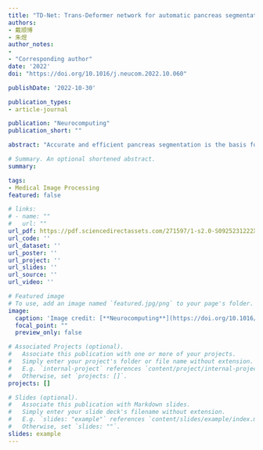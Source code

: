 ```yaml
---
title: "TD-Net: Trans-Deformer network for automatic pancreas segmentation. Neurocomputing"
authors:
- 戴顺博
- 朱煜
author_notes:
- 
- "Corresponding author"
date: '2022'
doi: "https://doi.org/10.1016/j.neucom.2022.10.060"

publishDate: '2022-10-30'

publication_types:
- article-journal

publication: "Neurocomputing"
publication_short: ""

abstract: "Accurate and efficient pancreas segmentation is the basis for subsequent diagnosis and qualitative treatment of pancreatic cancer. Segmenting the pancreas from abdominal CT images is a challenging task because the morphology of the pancreas varies greatly among different individuals and may be affected by problems such as the unbalanced category and blurred boundaries. This paper proposes a two-stage Trans-Deformer network to solve these problems of pancreas segmentation. To be specific, we first use 2D Unet for coarse segmentation to generate candidate regions of the pancreas. In the fine segmentation stage, we propose to integrate deformable convolution into Vision Transformer (VIT) for solving the deformation problem of the pancreas. For the problem of blurred boundaries caused by low contrast in the pancreas, a multi-input module based on wavelet decomposition is proposed to make our network pay more attention to high-frequency texture information. In addition, we propose using the Scale Inter-active Fusion (SIF) module to merge local features and global features. Our method was evaluated on the public NIH dataset including 82 abdominal contrast-enhanced CT volumes and the public MSD dataset including 281 abdominal contrast-enhanced CT volumes via fourfold cross-validation. We have achieved the average Dice Similarity Coefficient (DSC) values of 89.89 ± 1.82 % on the NIH dataset, and 91.22 ± 1.37 % on the MSD dataset, outperforming other exiting state-of-the-art pancreas segmentation methods."

# Summary. An optional shortened abstract.
summary: 

tags:
- Medical Image Processing
featured: false

# links:
# - name: ""
#   url: ""
url_pdf: https://pdf.sciencedirectassets.com/271597/1-s2.0-S0925231222X0043X/1-s2.0-S0925231222013418/main.pdf?X-Amz-Security-Token=IQoJb3JpZ2luX2VjEGIaCXVzLWVhc3QtMSJHMEUCIDeqL%2FbhxoseOtcNQjYZ7WpCzVdRUJXH1M3uM4c0d91HAiEA5UeVYX0MxtpWUXE9ku3pI2rrb0zoBnKex4CXcshvjA8quwUIu%2F%2F%2F%2F%2F%2F%2F%2F%2F%2F%2FARAFGgwwNTkwMDM1NDY4NjUiDCtuo8QJ3Ydk8%2Fp7aSqPBTLc9n4CCAQVXXs2j8K7Oo0gON2kWHRLUu8FxZ8CYCwmQ8Euj8BWmmBQbu52u1xflhzCRAugTQ0gCGzfUQwnXA46e0hSNXgBKKhnSCU8%2BqRXs702t%2BD%2BzBe66tKSZyhXME9gquBHe0z3EK3ByxKD6bY9459MeLFaVp53bWksoTfSvXxVI%2B5mHDt9abi7lP1mgrNDGTSaUD1F%2FY2R2cB0iR8BodmF35mcRGF%2FU0B6LWuP5l9P3ohIwW12J7DYC6Y7oRDq7fB1yLar2YLWzcWo6gwGRJHohJLxCNf5PL65i3vUbPuasN8Rwv6%2FWEEjSGg%2F87fVG7GsdF72sYArnW1JKabJhf2KxZyr8b1oaw7WYLvOQtNcE1z8sDH1HQpkA5n1ixz9mtOn9h4ziUAr5OOmxxjt3DFxrFfgWqbUQKz1XZ7W%2F9cyYke33I82Dp5Q1ZsU%2F153C63B7RDAPlvRsqHv5MmwIkJgsZRE10njAoNPpqjnybvk0d11PUajuICK8o0qhCZFzaGet%2FnFakSoRxWGBULfq6fimCHBubnDm%2FaApLDidk1yXSvJ3WxS7n%2Fed9NHw1WiaAkhvyHDJh%2FTjPb3aQBbuyNMniAc%2F2va0midsp2LRs%2FKk7ZLPmUJRahuYBOe3BrCDVdSMbyUJeVDLEjHXBeVxXjBi1P%2B1ovTuO4080U5y7HFrI1WXIS78RtkvxxJkt3pIb2rEjdgyGy4Om%2Bt%2Fy0XpfNMiu%2BHY2a5g5k9QhWSxJg6mdEl%2FUE8TG%2BfpoQSN%2BN70Pb3LhzhIsuHWVAMHMB3aTgDqpyCioLHbEunw%2BOyhPXkqWBQBWm6xK9%2B4LD6UEnlpixHkukld507PiPrphv%2FWx4QTRhJfiRYZDliJVsw4%2FGWqwY6sQGp9xwgq%2BpGWvhZSX6mABhS5QKIMGHDUyvlMMLJGGoWTFjw4WzLG4QY%2BADOA0PleiSkBBEzzb94%2Fp5nVtlQ8%2BPqeAkKeANiU%2Bg1DLml0utJ0eBSqkpDKOufebyx44yXLIIUmSZGmzz9qAzNlZTwhM5cX%2FUR3s9l9ua3I3ctox2HS2Epz6NfZ7XF%2BE10962u92bT5r5kjSxvtuXUcN6EBPdn5QST6oQwhKRAS7yBzRciFZ8%3D&X-Amz-Algorithm=AWS4-HMAC-SHA256&X-Amz-Date=20231128T103927Z&X-Amz-SignedHeaders=host&X-Amz-Expires=300&X-Amz-Credential=ASIAQ3PHCVTY6LZCOYOK%2F20231128%2Fus-east-1%2Fs3%2Faws4_request&X-Amz-Signature=62426d886d073f226ecedd9f54bef3f56613802e7a8e3e34e2210ab99fc44504&hash=439b24707041126ea40d20ca13b04d0ff57e3f0bcce70e4f486714849226ac33&host=68042c943591013ac2b2430a89b270f6af2c76d8dfd086a07176afe7c76c2c61&pii=S0925231222013418&tid=spdf-4841923f-b8c1-4405-937d-f197bbb68e31&sid=9b12ec6f7832114b1a4b56878b35eeb97d9bgxrqa&type=client&tsoh=d3d3LnNjaWVuY2VkaXJlY3QuY29t&ua=10155d5d005307060355&rr=82d1fcb74b1016a6&cc=us
url_code: ''
url_dataset: ''
url_poster: ''
url_project: ''
url_slides: ''
url_source: ''
url_video: ''

# Featured image
# To use, add an image named `featured.jpg/png` to your page's folder. 
image:
  caption: 'Image credit: [**Neurocomputing**](https://doi.org/10.1016/j.neucom.2022.10.060)'
  focal_point: ""
  preview_only: false

# Associated Projects (optional).
#   Associate this publication with one or more of your projects.
#   Simply enter your project's folder or file name without extension.
#   E.g. `internal-project` references `content/project/internal-project/index.md`.
#   Otherwise, set `projects: []`.
projects: []

# Slides (optional).
#   Associate this publication with Markdown slides.
#   Simply enter your slide deck's filename without extension.
#   E.g. `slides: "example"` references `content/slides/example/index.md`.
#   Otherwise, set `slides: ""`.
slides: example
---
```

